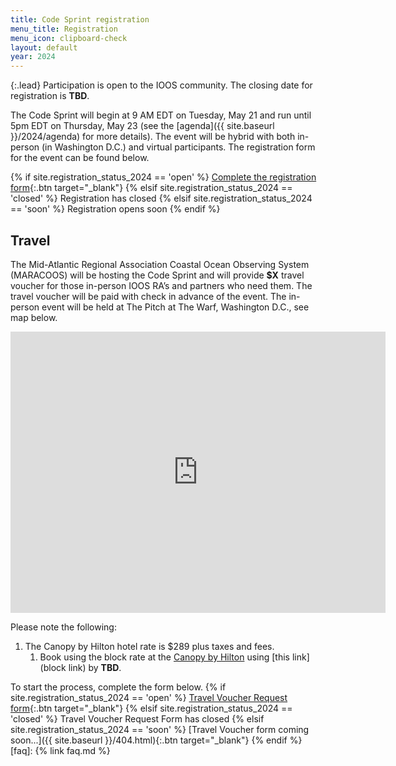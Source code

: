 ```yaml
---
title: Code Sprint registration
menu_title: Registration
menu_icon: clipboard-check
layout: default
year: 2024
---
```


{:.lead}
Participation is open to the IOOS community. The closing date for
registration is **TBD**.


The Code Sprint will begin at 9 AM EDT on Tuesday, May 21 and run until 5pm EDT on Thursday, May 23 (see the [agenda]({{ site.baseurl }}/2024/agenda) for more details). The event will be hybrid with both in-person (in Washington D.C.) and virtual participants. The registration form for the event can be found below.

{% if site.registration_status_2024 == 'open' %}
  [Complete the registration form](https://docs.google.com/forms/d/e/1FAIpQLSe9FGPsq3wntERhooG38pW-TsDB4rJyABh3FjU56kXyJRzsdQ/viewform?usp=sf_link){:.btn target="_blank"}
{% elsif site.registration_status_2024 == 'closed' %}
  <a class="btn disabled">Registration has closed</a>
{% elsif site.registration_status_2024 == 'soon' %}
  <a class="btn disabled">Registration opens soon</a>
{% endif %}

## Travel

The Mid-Atlantic Regional Association Coastal Ocean Observing System (MARACOOS) will be hosting the Code Sprint and will provide **$X** travel voucher for those in-person IOOS RA’s and partners who need them.  The travel voucher will be paid with check in advance of the event. The in-person event will be held at The Pitch at The Warf, Washington D.C., see map below.

<iframe src="https://www.google.com/maps/embed?pb=!1m18!1m12!1m3!1d3105.93563819019!2d-77.0273608236296!3d38.87971434774677!2m3!1f0!2f0!3f0!3m2!1i1024!2i768!4f13.1!3m3!1m2!1s0x89b7b777280bca5f%3A0x137108498cec0fe4!2sThe%20Pitch%20at%20The%20Wharf!5e0!3m2!1sen!2sus!4v1704294232796!5m2!1sen!2sus" width="600" height="450" style="border:0;" allowfullscreen="" loading="lazy" referrerpolicy="no-referrer-when-downgrade"></iframe>

Please note the following: 

1. The Canopy by Hilton hotel rate is $289 plus taxes and fees.
   1. Book using the block rate at the [Canopy by Hilton](https://www.hilton.com/en/hotels/dcacupy-canopy-washington-dc-the-wharf/) using [this link](block link) by **TBD**.

To start the process, complete the form below. 
{% if site.registration_status_2024 == 'open' %}
  [Travel Voucher Request form](){:.btn target="_blank"}
{% elsif site.registration_status_2024 == 'closed' %}
  <a class="btn disabled">Travel Voucher Request Form has closed</a>
{% elsif site.registration_status_2024 == 'soon' %}
  [Travel Voucher form coming soon...]({{ site.baseurl }}/404.html){:.btn target="_blank"}
{% endif %}
[faq]: {% link faq.md %}
